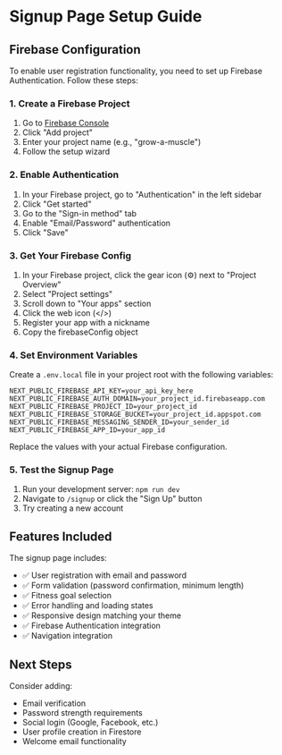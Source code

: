 # Signup Page Setup Guide

## Firebase Configuration

To enable user registration functionality, you need to set up Firebase Authentication. Follow these steps:

### 1. Create a Firebase Project
1. Go to [Firebase Console](https://console.firebase.google.com/)
2. Click "Add project"
3. Enter your project name (e.g., "grow-a-muscle")
4. Follow the setup wizard

### 2. Enable Authentication
1. In your Firebase project, go to "Authentication" in the left sidebar
2. Click "Get started"
3. Go to the "Sign-in method" tab
4. Enable "Email/Password" authentication
5. Click "Save"

### 3. Get Your Firebase Config
1. In your Firebase project, click the gear icon (⚙️) next to "Project Overview"
2. Select "Project settings"
3. Scroll down to "Your apps" section
4. Click the web icon (</>)
5. Register your app with a nickname
6. Copy the firebaseConfig object

### 4. Set Environment Variables
Create a `.env.local` file in your project root with the following variables:

```env
NEXT_PUBLIC_FIREBASE_API_KEY=your_api_key_here
NEXT_PUBLIC_FIREBASE_AUTH_DOMAIN=your_project_id.firebaseapp.com
NEXT_PUBLIC_FIREBASE_PROJECT_ID=your_project_id
NEXT_PUBLIC_FIREBASE_STORAGE_BUCKET=your_project_id.appspot.com
NEXT_PUBLIC_FIREBASE_MESSAGING_SENDER_ID=your_sender_id
NEXT_PUBLIC_FIREBASE_APP_ID=your_app_id
```

Replace the values with your actual Firebase configuration.

### 5. Test the Signup Page
1. Run your development server: `npm run dev`
2. Navigate to `/signup` or click the "Sign Up" button
3. Try creating a new account

## Features Included

The signup page includes:
- ✅ User registration with email and password
- ✅ Form validation (password confirmation, minimum length)
- ✅ Fitness goal selection
- ✅ Error handling and loading states
- ✅ Responsive design matching your theme
- ✅ Firebase Authentication integration
- ✅ Navigation integration

## Next Steps

Consider adding:
- Email verification
- Password strength requirements
- Social login (Google, Facebook, etc.)
- User profile creation in Firestore
- Welcome email functionality 